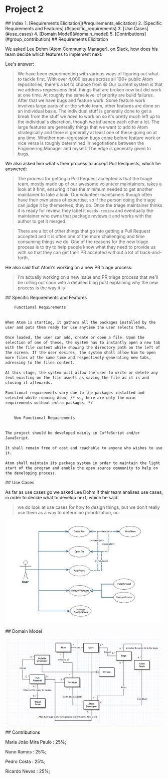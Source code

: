 # Project 2

<a name="index"/>
## Index
1. [Requirements Elicitation](#requirements_elicitation)
2. [Specific Requirements and Features] (#specific_requirements)
3. [Use Cases](#use_cases)
4. [Domain Model](#domain_model)
5. [Contributions](#group_contribution)

<a name="requirements_elicitation"/>
## Requirements Elicitation

We asked Lee Dohm (Atom Community Manager), on Slack, how does his team decide which features to implement next:

Lee's answer:

> We have been experimenting with various ways of figuring out what to tackle first. With over 4,000 issues across all 190+ public Atom repositories, there's a *lot* to choose from :grinning: Our current system is that we address regressions first, things that are broken now but did work at one time. At roughly the same level of priority are build failures. After that we have bugs and feature work. Some feature work involves large parts of or the whole team, other features are done on an individual basis. The individual stuff is generally done to get a break from the stuff we _have_ to work on so it's pretty much left up to the individual's discretion, though we influence each other a lot. The large features are generally things that we want to add to Atom strategically and there is generally at least one of these going on at any time. Whether non-regression bugs come before feature work or vice versa is roughly determined in negotiations between the Engineering Manager and myself. The edge is generally given to bugs.


We also asked him what's their process to accept Pull Resquests, which he answered:

> The process for getting a Pull Request accepted is that the triage team, mostly made up of our awesome volunteer maintainers, takes a look at it first, ensuring it has the minimum needed to get another maintainer to take a look. Our volunteer maintainers though often have their own areas of expertise, so if the person doing the triage can judge it by themselves, they do. Once the triage maintainer thinks it is ready for review, they label it `needs-review` and eventually the maintainer who owns that package reviews it and works with the author to get it merged.

>There are a lot of other things that go into getting a Pull Request accepted and it is often one of the more challenging and time consuming things we do. One of the reasons for the new triage process is to try to help people know what they need to provide us with so that they can get their PR accepted without a lot of back-and-forth.

He also said that Atom's working on a new PR triage process:

>I'm actually working on a new Issue and PR triage process that we'll be rolling out soon with a detailed blog post explaining why the new process is the way it is





<a name="specific_requirements"/>
## Specific Requirements and Features

		Functional Requirements


	When Atom is starting, it gathers all the packages installed by the user and puts them ready for use anytime the user selects them.
	
	Once loaded, the user can add, create or open a file. Upon the selection of one of these, the system has to instantly open a new tab with the file content while showing the directory path on the left of the screen. If the user desires, the system shall allow him to open more files at the same time and respectively generating new tabs, adressing to the files content.
	
	At this stage, the system will allow the user to write or delete any text existing on the file aswell as saving the file as it is and closing it aftewards.
	
	Functional requirements vary due to the packages installed and selected while running Atom, /* so, here are only the main requirements without extra packages. */


		Non Functional Requirements


	The project should be developed mainly in CoffeScript and/or JavaScript.
	
	It shall remain free of cost and reachable to anyone who wishes to use it.
	
	Atom shall maintain its package system in order to maintain the light start of the program and enable the open source community to help on the developing process.
	

<a name="use_cases"/>
## Use Cases

As far as use cases go we asked Lee Dohm if their team analises use cases, in order to decide what to develop next, which he said:

>we do look at use cases for _how_ to design things, but we don't really use them as a way to determine prioritization, no

![Image](https://github.com/MariaJoaoMiraPaulo/language-html/blob/master/ESOF%20-%20docs/res/useCases.jpg?raw=true)





<a name="domain_model"/>
## Domain Model

![Image](https://raw.githubusercontent.com/MariaJoaoMiraPaulo/language-html/master/ESOF%20-%20docs/res/atomDomainModel.PNG)




<a name="group_contribution"/>
## Contributions

  Maria João Mira Paulo : 25%;

  Nuno Ramos : 25%;

  Pedro Costa : 25%;

  Ricardo Neves : 25%;
